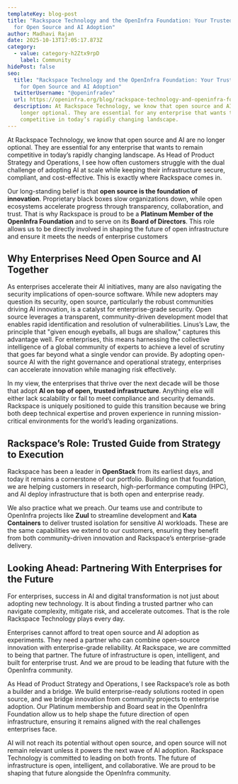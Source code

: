 ```yaml
---
templateKey: blog-post
title: "Rackspace Technology and the OpenInfra Foundation: Your Trusted Partner
  for Open Source and AI Adoption"
author: Madhavi Rajan
date: 2025-10-13T17:05:17.873Z
category:
  - value: category-h2Ztx9rpD
    label: Community
hidePost: false
seo:
  title: "Rackspace Technology and the OpenInfra Foundation: Your Trusted Partner
    for Open Source and AI Adoption"
  twitterUsername: "@openinfradev"
  url: https://openinfra.org/blog/rackspace-technology-and-openinfra-foundation
  description: At Rackspace Technology, we know that open source and AI are no
    longer optional. They are essential for any enterprise that wants to remain
    competitive in today’s rapidly changing landscape.
---
```

At Rackspace Technology, we know that open source and AI are no longer optional. They are essential for any enterprise that wants to remain competitive in today’s rapidly changing landscape. As Head of Product Strategy and Operations, I see how often customers struggle with the dual challenge of adopting AI at scale while keeping their infrastructure secure, compliant, and cost-effective. This is exactly where Rackspace comes in.

Our long-standing belief is that **open source is the foundation of innovation**. Proprietary black boxes slow organizations down, while open ecosystems accelerate progress through transparency, collaboration, and trust. That is why Rackspace is proud to be a **Platinum Member of the OpenInfra Foundation** and to serve on its **Board of Directors**. This role allows us to be directly involved in shaping the future of open infrastructure and ensure it meets the needs of enterprise customers

## Why Enterprises Need Open Source and AI Together

As enterprises accelerate their AI initiatives, many are also navigating the security implications of open-source software. While new adopters may question its security, open source, particularly the robust communities driving AI innovation, is a catalyst for enterprise-grade security. Open source leverages a transparent, community-driven development model that enables rapid identification and resolution of vulnerabilities. Linus’s Law, the principle that "given enough eyeballs, all bugs are shallow," captures this advantage well. For enterprises, this means harnessing the collective intelligence of a global community of experts to achieve a level of scrutiny that goes far beyond what a single vendor can provide. By adopting open-source AI with the right governance and operational strategy, enterprises can accelerate innovation while managing risk effectively.

In my view, the enterprises that thrive over the next decade will be those that adopt **AI on top of open, trusted infrastructure**. Anything else will either lack scalability or fail to meet compliance and security demands. Rackspace is uniquely positioned to guide this transition because we bring both deep technical expertise and proven experience in running mission-critical environments for the world’s leading organizations.

## Rackspace’s Role: Trusted Guide from Strategy to Execution

Rackspace has been a leader in **OpenStack** from its earliest days, and today it remains a cornerstone of our portfolio. Building on that foundation, we are helping customers in research, high-performance computing (HPC), and AI deploy infrastructure that is both open and enterprise ready.

We also practice what we preach. Our teams use and contribute to OpenInfra projects like **Zuul** to streamline development and **Kata Containers** to deliver trusted isolation for sensitive AI workloads. These are the same capabilities we extend to our customers, ensuring they benefit from both community-driven innovation and Rackspace’s enterprise-grade delivery.

## Looking Ahead: Partnering With Enterprises for the Future

For enterprises, success in AI and digital transformation is not just about adopting new technology. It is about finding a trusted partner who can navigate complexity, mitigate risk, and accelerate outcomes. That is the role Rackspace Technology plays every day.

Enterprises cannot afford to treat open source and AI adoption as experiments. They need a partner who can combine open-source innovation with enterprise-grade reliability. At Rackspace, we are committed to being that partner. The future of infrastructure is open, intelligent, and built for enterprise trust. And we are proud to be leading that future with the OpenInfra community.

As Head of Product Strategy and Operations, I see Rackspace’s role as both a builder and a bridge. We build enterprise-ready solutions rooted in open source, and we bridge innovation from community projects to enterprise adoption. Our Platinum membership and Board seat in the OpenInfra Foundation allow us to help shape the future direction of open infrastructure, ensuring it remains aligned with the real challenges enterprises face.

AI will not reach its potential without open source, and open source will not remain relevant unless it powers the next wave of AI adoption. Rackspace Technology is committed to leading on both fronts. The future of infrastructure is open, intelligent, and collaborative. We are proud to be shaping that future alongside the OpenInfra community.